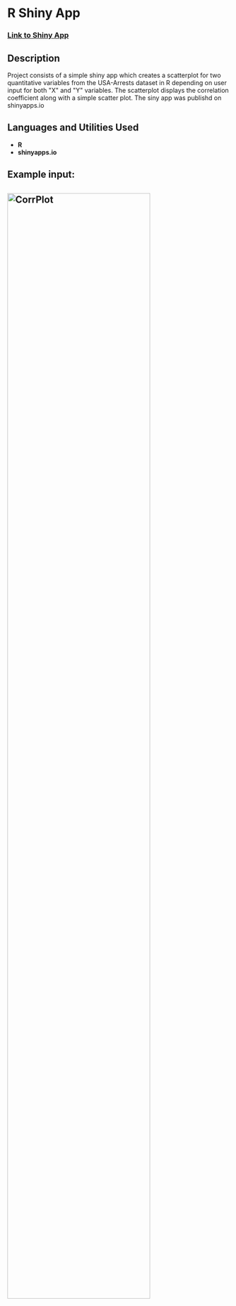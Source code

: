 <h1>R Shiny App</h1>

 ### [Link to Shiny App](https://rebeccaioffe.shinyapps.io/practice_activity/)

<h2>Description</h2>
Project consists of a simple shiny app which creates a scatterplot for two quantitative variables from the USA-Arrests dataset in R depending on user input for both "X" and "Y" variables. The scatterplot displays the correlation coefficient along with a simple scatter plot. The siny app was publishd on shinyapps.io
<br />


<h2>Languages and Utilities Used</h2>

- <b>R</b>
- <b>shinyapps.io</b>

 <h2> Example input: <h2>

<img src="https://github.com/user-attachments/assets/1a61ee3c-4a27-4d1d-ad7e-42889bdc3add" height="80%" width="80%" alt="CorrPlot"/>


<!--
 ```diff
- text in red
+ text in green
! text in orange
# text in gray
@@ text in purple (and bold)@@
```
--!>
